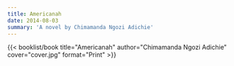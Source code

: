 ```yaml
---
title: Americanah
date: 2014-08-03
summary: 'A novel by Chimamanda Ngozi Adichie'
---
```


{{< booklist/book
title="Americanah"
author="Chimamanda Ngozi Adichie"
cover="cover.jpg"
format="Print" >}}
